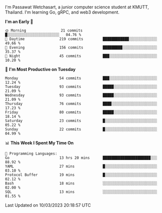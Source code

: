 
I'm Passawat Wetchasart, a junior computer science student at KMUTT, Thailand. I'm learning Go, gRPC, and web3 development.



<!--START_SECTION:waka-->
**I'm an Early 🐤** 

```text
🌞 Morning                21 commits          █░░░░░░░░░░░░░░░░░░░░░░░░   04.76 % 
🌆 Daytime                219 commits         ████████████░░░░░░░░░░░░░   49.66 % 
🌃 Evening                156 commits         █████████░░░░░░░░░░░░░░░░   35.37 % 
🌙 Night                  45 commits          ███░░░░░░░░░░░░░░░░░░░░░░   10.20 % 
```
📅 **I'm Most Productive on Tuesday** 

```text
Monday                   54 commits          ███░░░░░░░░░░░░░░░░░░░░░░   12.24 % 
Tuesday                  93 commits          █████░░░░░░░░░░░░░░░░░░░░   21.09 % 
Wednesday                93 commits          █████░░░░░░░░░░░░░░░░░░░░   21.09 % 
Thursday                 76 commits          ████░░░░░░░░░░░░░░░░░░░░░   17.23 % 
Friday                   80 commits          █████░░░░░░░░░░░░░░░░░░░░   18.14 % 
Saturday                 23 commits          █░░░░░░░░░░░░░░░░░░░░░░░░   05.22 % 
Sunday                   22 commits          █░░░░░░░░░░░░░░░░░░░░░░░░   04.99 % 
```


📊 **This Week I Spent My Time On** 

```text
💬 Programming Languages: 
Go                       13 hrs 20 mins      ██████████████████████░░░   88.92 % 
YAML                     27 mins             █░░░░░░░░░░░░░░░░░░░░░░░░   03.10 % 
Protocol Buffer          19 mins             █░░░░░░░░░░░░░░░░░░░░░░░░   02.12 % 
Bash                     18 mins             ░░░░░░░░░░░░░░░░░░░░░░░░░   02.00 % 
SQL                      13 mins             ░░░░░░░░░░░░░░░░░░░░░░░░░   01.55 % 
```


 Last Updated on 10/03/2023 20:18:57 UTC
<!--END_SECTION:waka-->

<!--
**markpassawat/markpassawat** is a ✨ _special_ ✨ repository because its `README.md` (this file) appears on your GitHub profile.

Here are some ideas to get you started:

- 🔭 I’m currently working on ...
- 🌱 I’m currently learning ...
- 👯 I’m looking to collaborate on ...
- 🤔 I’m looking for help with ...
- 💬 Ask me about ...
- 📫 How to reach me: ...
- 😄 Pronouns: He/Him
- ⚡ Fun fact: ...
-->
